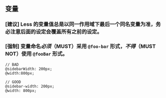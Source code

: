 ## 变量

### [建议] Less 的变量值总是以同一作用域下最后一个同名变量为准，务必注意后面的设定会覆盖所有之前的设定。

### [强制] 变量命名*必须*（MUST）采用 `@foo-bar` 形式，*不得*（MUST NOT）使用 `@fooBar` 形式。

```less
// BAD
@sidebarWidth: 200px;
@width:800px;

// GOOD
@sidebar-width: 200px;
@width: 800px;
```
